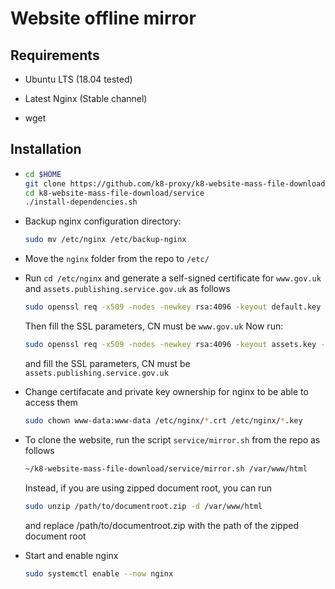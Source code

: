 # Website offline mirror

## Requirements

- Ubuntu LTS (18.04 tested)

- Latest Nginx (Stable channel)

- wget

## Installation

- ```bash
  cd $HOME
  git clone https://github.com/k8-proxy/k8-website-mass-file-download.git
  cd k8-website-mass-file-download/service
  ./install-dependencies.sh
  ```

- Backup nginx configuration directory:
  
  ```bash
  sudo mv /etc/nginx /etc/backup-nginx
  ```

- Move the `nginx` folder from the repo to `/etc/`

- Run  `cd /etc/nginx` and generate a self-signed certificate for `www.gov.uk`  and `assets.publishing.service.gov.uk` as follows
  
  ```bash
  sudo openssl req -x509 -nodes -newkey rsa:4096 -keyout default.key -out default.crt -days 365
  ```
  
  Then fill the SSL parameters, CN must be `www.gov.uk` 
  Now run:
  
  ```bash
  sudo openssl req -x509 -nodes -newkey rsa:4096 -keyout assets.key -out assets.crt -days 365
  ```
  
  and fill the SSL parameters, CN must be `assets.publishing.service.gov.uk`

- Change certifacate and private key ownership for nginx to be able to access them 
  
  ```bash
  sudo chown www-data:www-data /etc/nginx/*.crt /etc/nginx/*.key
  ```

- To clone the website, run the script `service/mirror.sh` from the repo as follows
  
  ```bash
  ~/k8-website-mass-file-download/service/mirror.sh /var/www/html
  ```
  
  Instead, if you are using zipped document root, you can run 
  
  ```bash
  sudo unzip /path/to/documentroot.zip -d /var/www/html
  ```
  
  and replace /path/to/documentroot.zip with the path of the zipped document root

- Start and enable nginx
  
  ```bash
  sudo systemctl enable --now nginx
  ```
